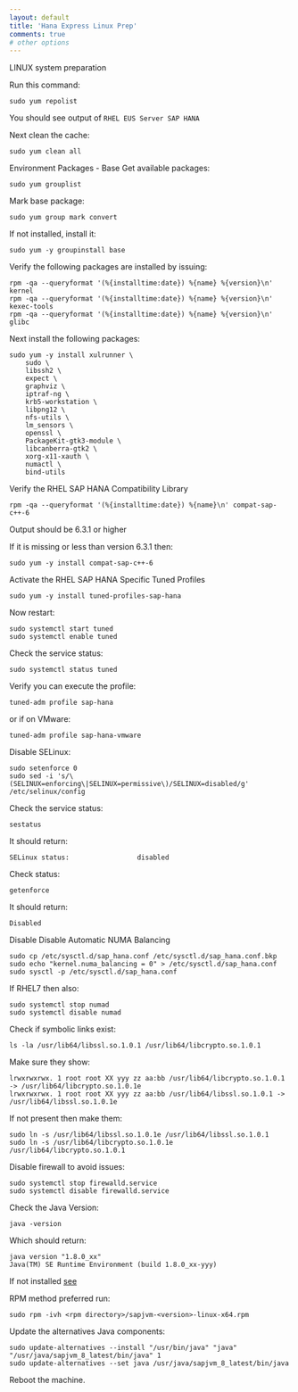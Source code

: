 ```yaml
---
layout: default
title: 'Hana Express Linux Prep'
comments: true
# other options
---
```



LINUX system preparation

Run this command:
```
sudo yum repolist
```
You should see output of `RHEL EUS Server SAP HANA`

Next clean the cache:
```
sudo yum clean all
```

Environment Packages - Base
Get available packages:
```
sudo yum grouplist
```

Mark base package:
```
sudo yum group mark convert
```

If not installed, install it:
```
sudo yum -y groupinstall base
```

Verify the following packages are installed by issuing:
```
rpm -qa --queryformat '(%{installtime:date}) %{name} %{version}\n' kernel
rpm -qa --queryformat '(%{installtime:date}) %{name} %{version}\n' kexec-tools
rpm -qa --queryformat '(%{installtime:date}) %{name} %{version}\n' glibc
```

Next install the following packages:
```
sudo yum -y install xulrunner \
	sudo \
	libssh2 \
	expect \
	graphviz \
	iptraf-ng \
	krb5-workstation \
	libpng12 \
	nfs-utils \
	lm_sensors \
	openssl \
	PackageKit-gtk3-module \
	libcanberra-gtk2 \
	xorg-x11-xauth \
	numactl \
	bind-utils
```

Verify the RHEL SAP HANA Compatibility Library
```
rpm -qa --queryformat '(%{installtime:date}) %{name}\n' compat-sap-c++-6
```
Output should be 6.3.1 or higher

If it is missing or less than version 6.3.1 then:
```
sudo yum -y install compat-sap-c++-6
```

Activate the RHEL SAP HANA Specific Tuned Profiles
```
sudo yum -y install tuned-profiles-sap-hana
```

Now restart:
```
sudo systemctl start tuned
sudo systemctl enable tuned
```

Check the service status:
```
sudo systemctl status tuned
```

Verify you can execute the profile:
```
tuned-adm profile sap-hana
```

or if on VMware:
```
tuned-adm profile sap-hana-vmware
```

Disable SELinux:
```
sudo setenforce 0
sudo sed -i 's/\(SELINUX=enforcing\|SELINUX=permissive\)/SELINUX=disabled/g' /etc/selinux/config
```

Check the service status:
```
sestatus
```

It should return:
```
SELinux status:                 disabled
```

Check status:
```
getenforce
```

It should return:
```
Disabled
```

Disable Disable Automatic NUMA Balancing
```
sudo cp /etc/sysctl.d/sap_hana.conf /etc/sysctl.d/sap_hana.conf.bkp
sudo echo "kernel.numa_balancing = 0" > /etc/sysctl.d/sap_hana.conf
sudo sysctl -p /etc/sysctl.d/sap_hana.conf
```

If RHEL7 then also:
```
sudo systemctl stop numad
sudo systemctl disable numad
```

Check if symbolic links exist:
```
ls -la /usr/lib64/libssl.so.1.0.1 /usr/lib64/libcrypto.so.1.0.1
```

Make sure they show:
```
lrwxrwxrwx. 1 root root XX yyy zz aa:bb /usr/lib64/libcrypto.so.1.0.1 -> /usr/lib64/libcrypto.so.1.0.1e
lrwxrwxrwx. 1 root root XX yyy zz aa:bb /usr/lib64/libssl.so.1.0.1 -> /usr/lib64/libssl.so.1.0.1e
```

If not present then make them:
```
sudo ln -s /usr/lib64/libssl.so.1.0.1e /usr/lib64/libssl.so.1.0.1
sudo ln -s /usr/lib64/libcrypto.so.1.0.1e /usr/lib64/libcrypto.so.1.0.1
```

Disable firewall to avoid issues:
```
sudo systemctl stop firewalld.service
sudo systemctl disable firewalld.service
```

Check the Java Version:
```
java -version
```

Which should return:
```
java version "1.8.0_xx"
Java(TM) SE Runtime Environment (build 1.8.0_xx-yyy)
```

If not installed [see](https://tools.hana.ondemand.com/#cloud)

RPM method preferred run:
```
sudo rpm -ivh <rpm directory>/sapjvm-<version>-linux-x64.rpm
```

Update the alternatives Java components:
```
sudo update-alternatives --install "/usr/bin/java" "java" "/usr/java/sapjvm_8_latest/bin/java" 1
sudo update-alternatives --set java /usr/java/sapjvm_8_latest/bin/java
```

Reboot the machine.
